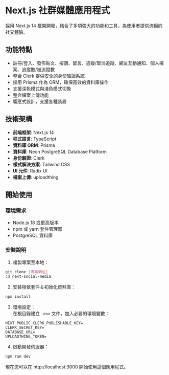 # Next.js 社群媒體應用程式

採用 Next.js 14 框架開發，結合了多項強大的功能和工具，為使用者提供流暢的社交體驗。

## 功能特點

- 註冊/登入、發佈貼文、按讚、留言、追蹤/取消追蹤、網友互動通知、個人檔案、追蹤數/被追蹤數
- 整合 Clerk 提供安全的身份驗證系統
- 採用 Prisma 作為 ORM，確保高效的資料庫操作
- 支援深色模式與淺色模式切換
- 整合檔案上傳功能
- 響應式設計，支援各種裝置

## 技術架構

- **前端框架**: Next.js 14
- **程式語言**: TypeScript
- **資料庫 ORM**: Prisma
- **資料庫**: Neon PostgreSQL Database Platform
- **身份驗證**: Clerk
- **樣式解決方案**: Tailwind CSS
- **UI 元件**: Radix UI
- **檔案上傳**: uploadthing

## 開始使用

### 環境需求

- Node.js 18 或更高版本
- npm 或 yarn 套件管理器
- PostgreSQL 資料庫

### 安裝說明

1. 複製專案至本地：
```bash
git clone [專案網址]
cd next-social-media
```

2. 安裝相依套件＆初始化資料庫：
```bash
npm install
```

3. 環境設定：  
在根目錄建立 `.env` 文件，加入必要的環境變數：
```env
NEXT_PUBLIC_CLERK_PUBLISHABLE_KEY=
CLERK_SECRET_KEY=
DATABASE_URL=
UPLOADTHING_TOKEN=
```

4. 啟動開發伺服器：
```bash
npm run dev
```

現在您可以在 http://localhost:3000 開始使用這個應用程式。

